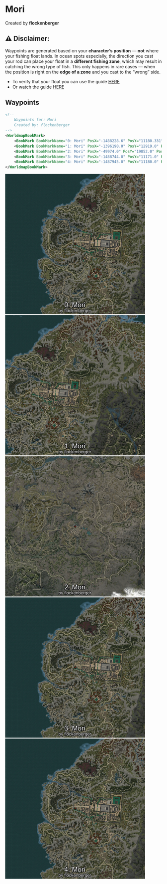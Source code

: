 # Mori
Created by **flockenberger**

## ⚠️ Disclaimer:
Waypoints are generated based on your __**character’s position**__ — __not__ where your fishing float lands.
In ocean spots especially, the direction you cast your rod can place your float in a **different fishing zone**, which may result in catching the wrong type of fish.
This only happens in rare cases — when the position is right on the **edge of a zone** and you cast to the “wrong” side.

- To verify that your float you can use the guide [HERE](https://flockenberger.github.io/bdo-fish-position/)
- Or watch the guide [HERE](https://youtu.be/t-VXcRoNojk)

## Waypoints
```xml
<!--
    Waypoints for: Mori
    Created by: flockenberger
-->
<WorldmapBookMark>
    <BookMark BookMarkName="0: Mori" PosX="-1488228.6" PosY="11180.331" PosZ="1332563.1" />
    <BookMark BookMarkName="1: Mori" PosX="-1396190.0" PosY="12919.0" PosZ="1350621.0" />
    <BookMark BookMarkName="2: Mori" PosX="-49974.0" PosY="19852.0" PosZ="-396424.0" />
    <BookMark BookMarkName="3: Mori" PosX="-1488744.0" PosY="11171.0" PosZ="1332313.0" />
    <BookMark BookMarkName="4: Mori" PosX="-1487945.0" PosY="11180.0" PosZ="1332490.0" />
</WorldmapBookMark>
```

<img src="./Mori_0_Preview.webp" width="450"/> <img src="./Mori_1_Preview.webp" width="450"/> <img src="./Mori_2_Preview.webp" width="450"/> <img src="./Mori_3_Preview.webp" width="450"/> <img src="./Mori_4_Preview.webp" width="450"/> 
